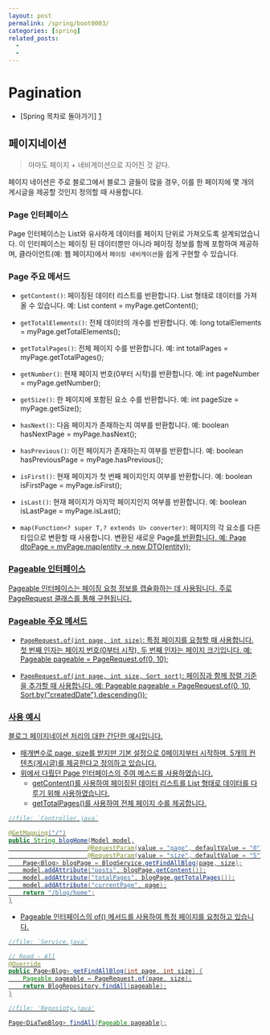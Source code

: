 ```yaml
---
layout: post
permalink: /spring/boot0003/
categories: [spring]
related_posts:
  -
  - 
---
```


# Pagination


- [Spring 목차로 돌아가기] [1]

[1]: https://aminsc.github.io/spring/


## 페이지네이션
> 아마도 페이지 + 네비게이션으로 지어진 것 같다.

페이지 네이션은 주로 블로그에서 블로그 글들이 많을 경우, 이를 한 페이지에 몇 개의 게시글을 제공할 것인지 정의할 때 사용합니다.

### Page 인터페이스
Page<T> 인터페이스는 List<T>와 유사하게 데이터를 페이지 단위로 가져오도록 설계되었습니다. 
이 인터페이스는 페이징 된 데이터뿐만 아니라 페이징 정보를 함께 포함하여 제공하며, 
클라이언트(예: 웹 페이지)에서 `페이징 네비게이션`을 쉽게 구현할 수 있습니다.

### Page 주요 메서드

- `getContent()`:
페이징된 데이터 리스트를 반환합니다. List<T> 형태로 데이터를 가져올 수 있습니다.
예: List<MyEntity> content = myPage.getContent();


- `getTotalElements()`:
전체 데이터의 개수를 반환합니다.
예: long totalElements = myPage.getTotalElements();


- `getTotalPages()`:
전체 페이지 수를 반환합니다.
예: int totalPages = myPage.getTotalPages();


- `getNumber()`:
현재 페이지 번호(0부터 시작)를 반환합니다.
예: int pageNumber = myPage.getNumber();


- `getSize()`:
한 페이지에 포함된 요소 수를 반환합니다.
예: int pageSize = myPage.getSize();


- `hasNext()`:
다음 페이지가 존재하는지 여부를 반환합니다.
예: boolean hasNextPage = myPage.hasNext();


- `hasPrevious()`:
이전 페이지가 존재하는지 여부를 반환합니다.
예: boolean hasPreviousPage = myPage.hasPrevious();


- `isFirst()`:
현재 페이지가 첫 번째 페이지인지 여부를 반환합니다.
예: boolean isFirstPage = myPage.isFirst();


- `isLast()`:
현재 페이지가 마지막 페이지인지 여부를 반환합니다.
예: boolean isLastPage = myPage.isLast();


- `map(Function<? super T,? extends U> converter)`:
페이지의 각 요소를 다른 타입으로 변환할 때 사용합니다. 변환된 새로운 Page<U>를 반환합니다.
예: Page<DTO> dtoPage = myPage.map(entity -> new DTO(entity));

### Pageable 인터페이스
Pageable 인터페이스는 페이징 요청 정보를 캡슐화하는 데 사용됩니다. 
주로 PageRequest 클래스를 통해 구현됩니다.


### Pageable 주요 메서드
- `PageRequest.of(int page, int size)`:
특정 페이지를 요청할 때 사용합니다. 첫 번째 인자는 페이지 번호(0부터 시작), 두 번째 인자는 페이지 크기입니다.
예: Pageable pageable = PageRequest.of(0, 10);


- `PageRequest.of(int page, int size, Sort sort)`:
페이징과 함께 정렬 기준을 추가할 때 사용합니다.
예: Pageable pageable = PageRequest.of(0, 10, Sort.by("createdDate").descending());


### 사용 예시
블로그 페이지네이션 처리의 대한 간단한 예시입니다.

- 매개변수로 page, size를 받지만 기본 설정으로 0페이지부터 시작하며, 5개의 컨텐츠(게시글)를 제공한다고 정의하고 있습니다.
- 위에서 다뤘던 Page 인터페이스의 주여 메스드를 사용하였습니다.
  - getContent()를 사용하여 페이징된 데이터 리스트를 List 형태로 데이터를 다루기 위해 사용하였습니다.
  - getTotalPages()를 사용하여 전체 페이지 수를 제공합니다.
~~~java
//file: `Controller.java`

@GetMapping("/")
public String blogHome(Model model,
                      @RequestParam(value = "page", defaultValue = "0") int page,
                      @RequestParam(value = "size", defaultValue = "5") int size) {
    Page<Blog> blogPage = BlogService.getFindAllBlog(page, size);
    model.addAttribute("posts", blogPage.getContent());
    model.addAttribute("totalPages", blogPage.getTotalPages());
    model.addAttribute("currentPage", page);
    return "/blog/home";
}
~~~

- Pageable 인터페이스의 of() 메서드를 사용하여 특정 페이지를 요청하고 있습니다.
~~~java
//file: `Service.java`

// Read - All
@Override
public Page<Blog> getFindAllBlog(int page, int size) {
    Pageable pageable = PageRequest.of(page, size);
    return BlogRepository.findAll(pageable);
}
~~~

~~~java
//file: 'Reposioty.java'

Page<DiaTwoBlog> findAll(Pageable pageable);
~~~
